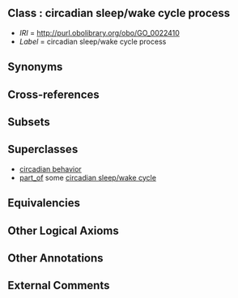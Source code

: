 
## Class : circadian sleep/wake cycle process

 * *IRI* = http://purl.obolibrary.org/obo/GO_0022410
 * *Label* = circadian sleep/wake cycle process

## Synonyms


## Cross-references


## Subsets


## Superclasses

 * [circadian behavior](../../GO/12/GO_0048512.md)
 * [part_of](../../BFO/50/BFO_0000050.md) some [circadian sleep/wake cycle](../../GO/45/GO_0042745.md)

## Equivalencies


## Other Logical Axioms


## Other Annotations


## External Comments

